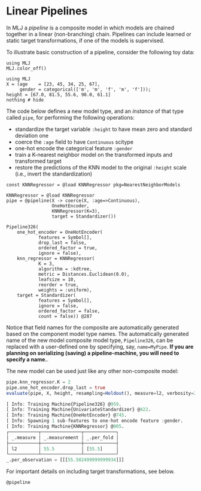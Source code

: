 # Linear Pipelines

In MLJ a *pipeline* is a composite model in which models are chained
together in a linear (non-branching) chain. Pipelines can include
learned or static target transformations, if one of the models is
supervised.

To illustrate basic construction of a pipeline, consider the following
toy data:

```@setup 7
using MLJ
MLJ.color_off()
```

```@example 7
using MLJ
X = (age    = [23, 45, 34, 25, 67],
	 gender = categorical(['m', 'm', 'f', 'm', 'f']));
height = [67.0, 81.5, 55.6, 90.0, 61.1]
nothing # hide
```

The code below defines a new model type, and an *instance* of that
type called `pipe`, for performing the following operations:

- standardize the target variable `:height` to have mean zero and
  standard deviation one
- coerce the `:age` field to have `Continuous` scitype
- one-hot encode the categorical feature `:gender`
- train a K-nearest neighbor model on the transformed inputs and
  transformed target
- restore the predictions of the KNN model to the original `:height`
  scale (i.e., invert the standardization)

```@setup 7
const KNNRegressor = @load KNNRegressor pkg=NearestNeighborModels
```

```julia>
KNNRegressor = @load KNNRegressor
pipe = @pipeline(X -> coerce(X, :age=>Continuous),
				 OneHotEncoder,
				 KNNRegressor(K=3),
				 target = Standardizer())

Pipeline326(
	one_hot_encoder = OneHotEncoder(
			features = Symbol[],
			drop_last = false,
			ordered_factor = true,
			ignore = false),
	knn_regressor = KNNRegressor(
			K = 3,
			algorithm = :kdtree,
			metric = Distances.Euclidean(0.0),
			leafsize = 10,
			reorder = true,
			weights = :uniform),
	target = Standardizer(
			features = Symbol[],
			ignore = false,
			ordered_factor = false,
			count = false)) @287
```

Notice that field names for the composite are automatically generated
based on the component model type names. The automatically generated
name of the new model composite model type, `Pipeline326`, can be
replaced with a user-defined one by specifying, say,
`name=MyPipe`. **If you are planning on serializing (saving) a
pipeline-machine, you will need to specify a name.**.

The new model can be used just like any other non-composite model:

```julia
pipe.knn_regressor.K = 2
pipe.one_hot_encoder.drop_last = true
evaluate(pipe, X, height, resampling=Holdout(), measure=l2, verbosity=2)

[ Info: Training Machine{Pipeline326} @959.
[ Info: Training Machine{UnivariateStandardizer} @422.
[ Info: Training Machine{OneHotEncoder} @745.
[ Info: Spawning 1 sub-features to one-hot encode feature :gender.
[ Info: Training Machine{KNNRegressor} @005.
┌───────────┬───────────────┬────────────┐
│ _.measure │ _.measurement │ _.per_fold │
├───────────┼───────────────┼────────────┤
│ l2        │ 55.5          │ [55.5]     │
└───────────┴───────────────┴────────────┘
_.per_observation = [[[55.502499999999934]]]

```

For important details on including target transformations, see below.

```@docs
@pipeline
```
